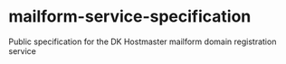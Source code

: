 # mailform-service-specification
Public specification for the DK Hostmaster mailform domain registration service
